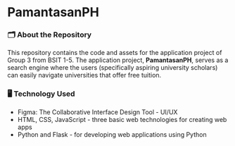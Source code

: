 # PamantasanPH

### 🗂️ About the Repository

This repository contains the code and assets for the application project of Group 3 from BSIT 1-5. The application project, **PamantasanPH**, serves as a search engine where the users (specifically aspiring university scholars) can easily navigate universities that offer free tuition.

### 🖥️ Technology Used

- Figma: The Collaborative Interface Design Tool - UI/UX
- HTML, CSS, JavaScript - three basic web technologies for creating web apps
- Python and Flask - for developing web applications using Python
